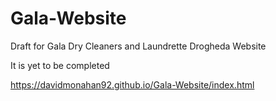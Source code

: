 # Gala-Website

Draft for Gala Dry Cleaners and Laundrette Drogheda Website

It is yet to be completed

https://davidmonahan92.github.io/Gala-Website/index.html
